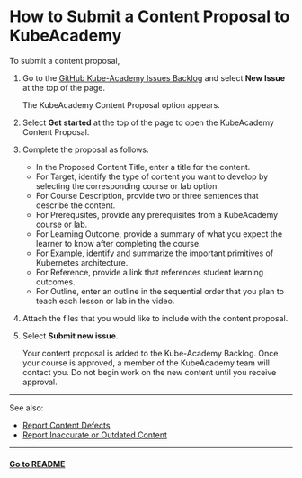 # How to Submit a Content Proposal to KubeAcademy

To submit a content proposal, 

1. Go to the [GitHub Kube-Academy Issues Backlog](https://github.com/kube-academy/backlog/issues) and select **New Issue** at the top of the page. 

   The KubeAcademy Content Proposal option appears. 

2. Select **Get started** at the top of the page to open the KubeAcademy Content Proposal. 
3. Complete the proposal as follows:

   - In the Proposed Content Title, enter a title for the content.
   - For Target, identify the type of content you want to develop by selecting the corresponding course or lab option.
   - For Course Description, provide two or three sentences that describe the content.
   - For Prerequsites, provide any prerequisites from a KubeAcademy course or lab.
   - For Learning Outcome, provide a summary of what you expect the learner to know after completing the course.
   - For Example, identify and summarize the important primitives of Kubernetes architecture.
   - For Reference, provide a link that references student learning outcomes.
   - For Outline, enter an outline in the sequential order that you plan to teach each lesson or lab in the video. 

4. Attach the files that you would like to include with the content proposal.
5. Select **Submit new issue**.

   Your content proposal is added to the Kube-Academy Backlog. Once your course is approved, a member of the KubeAcademy team will contact you. Do not begin work on the new content until you receive approval.

----
See also:

- [Report Content Defects](report-content-defects.md)
- [Report Inaccurate or Outdated Content](report-inaccurate-or-outdated-content.md)

----
#### **[Go to README](../README.md)** 


